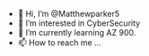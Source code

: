 - 👋 Hi, I’m @Matthewparker5
- 👀 I’m interested in CyberSecurity 
- 🌱 I’m currently learning AZ 900. 
- 📫 How to reach me ...

<!---
Matthewparker5/Matthewparker5 is a ✨ special ✨ repository because its `README.md` (this file) appears on your GitHub profile.
You can click the Preview link to take a look at your changes.
--->
